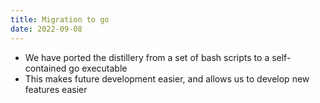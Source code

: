 ```yaml
---
title: Migration to go
date: 2022-09-08
---
```


- We have ported the distillery from a set of bash scripts to a self-contained go executable
- This makes future development easier, and allows us to develop new features easier
